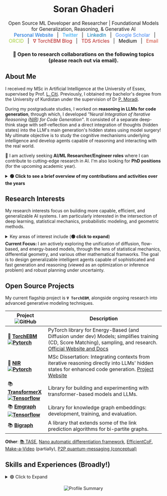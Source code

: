 <div align="center">
  <h1>Soran Ghaderi</h1>
  <p style="font-size: 1.1em; margin-bottom: 1px;">
    Open Source ML Developer and Researcher | Foundational Models for Generalization, Reasoning, & Generative AI<br>
    <a href="https://soran-ghaderi.github.io/" target="_blank" style="margin: 0 8px; text-decoration: none; color: #0366d6;">Personal Website</a> |
    <a href="https://twitter.com/soranghadri" target="_blank" style="margin: 0 8px; text-decoration: none; color: #1DA1F2;">Twitter</a> |
    <a href="https://www.linkedin.com/in/soran-ghaderi/" target="_blank" style="margin: 0 8px; text-decoration: none; color: #0077B5;">LinkedIn</a> |
    <a href="https://scholar.google.com/citations?user=-2N2iKcAAAAJ&hl=en" target="_blank" style="margin: 0 8px; text-decoration: none; color: #4285F4;">Google Scholar</a> |
    <a href="https://orcid.org/0009-0004-6564-4517" target="_blank" style="margin: 0 8px; text-decoration: none; color: #A6CE39;">ORCID</a> |
    <a href="https://soran-ghaderi.github.io/torchebm/latest/blog/" target="_blank" style="margin: 0 8px; text-decoration: none; color: #B31B1B;">∇ TorchEBM Blog</a> |
    <a href="https://towardsdatascience.com/author/soran-ghaderi/" target="_blank" style="margin: 0 8px; text-decoration: none; color: #B31B1B;">TDS Articles</a> |
    <a href="https://soran-ghaderi.medium.com/" target="_blank" style="margin: 0 8px; text-decoration: none; color: #000000;">Medium</a> |
    <a href="mailto:soran.gdr.cs@gmail.com" target="_blank" style="margin: 0 8px; text-decoration: none; color: #D14836;">Email</a>

  </p>
  <p style="margin-bottom: 1px;">
  </p>
  <h3>🍓 <b>Open to research collaborations on the following topics (please reach out via email).</b></h3>
</div>



## About Me

<p>
  I received my MSc in Artificial Intelligence at the University of Essex, supervised by Prof. <a href="https://scholar.google.com/citations?user=HnQm_pAAAAAJ&hl=en" target="_blank">L. Citi</a>. Previously, I obtained my bachelor's degree from the University of Kurdistan under the supervision of Dr <a href="https://scholar.google.co.uk/citations?user=bR5ttrwAAAAJ&hl=en" target="_blank">P. Moradi</a>.
</p>
<p>
  During my postgraduate studies, I worked on <b>reasoning in LLMs for code generation</b>, through which, I developed <I>"Neural Integration of Iterative Reasoning (<a href="https://soran-ghaderi.github.io/nir/">NIR</a>) for Code Generation"</I>. It consisted of a separate deep-think stage with self-reflection and a direct integration of thoughts (hidden states) into the LLM's main generation's hidden states using model surgery! <br>
  My ultimate objective is to study the cognitive mechanisms underlying intelligence and develop agents capable of reasoning and interacting with the real world.
</p>
<p>🍓 I am actively seeking <b>AI/ML Researcher/Engineer roles</b> where I can contribute to cutting-edge research in AI. I'm also looking for <b>PhD positions</b> (for the upcoming academic year).</p>

<details>
  <summary><b>🟢 Click to see a brief overview of my contributions and activities over the years</b></summary>
  <br>
  <img src="https://github.com/user-attachments/assets/19e46503-8caf-4a16-b54e-d38a76c6f5ce" alt="image" style="max-width: 200px; width: 20%; height: auto;">
</details>

<h2>Research Interests</h2>

<p>My research interests focus on building more capable, efficient, and generalizable AI systems. I am particularly interested in the intersection of deep learning, statistical mechanics, probabilistic modeling, and geometric methods. 

<details>
  <summary>Key areas of interest include (<b>🟢 click to expand</b>)</summary>

  <ul>
    <li><strong>Generative Modeling:</strong> Developing and understanding Energy-Based Models (EBMs, e.g., <code>TorchEBM</code>), Diffusion/Score-Based Models, Normalizing Flows &amp; Optimal Transport, and Consistency Models. This involves leveraging mathematical tools such as Ordinary Differential Equations (ODEs), Partial Differential Equations (PDEs, e.g., Fokker-Planck), and Stochastic Differential Equations (SDEs) to define, train, and sample from these models. My work also incorporates concepts from Stochastic Calculus (e.g., Itô Calculus) and Optimal Transport Theory.<br><br>
    Parallel to these, I have experience in developing language models and autoregressive generation for sequential data.</li>
    <li><strong>Generalization, Reasoning &amp; Planning:</strong> Creating models that exhibit robust OOD performance for complex decision-making.</li>
    <li><strong>Geometric &amp; Mathematical Foundations of ML:</strong> Applying Differential Geometry (i.e. Riemannian manifolds), Metric Learning, and insights from different reformulations (i.e. Hamiltonian &amp; Lagrangian mechanics) to design more theoretically-solid and efficient learning algorithms.</li>
    <li><strong>Efficient Architectures:</strong> Transformers &amp; Attention Mechanisms</li>
    <li><strong>RL &amp; Agents</strong></li>
    <li>Embodied Intelligent Agents</li>
    <li><strong>Applications:</strong> AI for science, robotics, and LLMs</li>
  </ul>

</details>
<b>Current Focus: </b> I am actively exploring the unification of diffusion, flow-based, and energy-based models, through the lens of statistical mechanics, differential geometry, and various other mathematical framworks. The goal is to design generalizable intelligent agents capable of sophisticated and fast generation and reasoning (viewed as an optimization or inference problem) and robust planning under uncertainty.

<h2>Open Source Projects</h2>

My current flagship project is <strong>`∇ TorchEBM`</strong>, alongside ongoing research into advanced generative modeling techniques.

<table>
  <thead>
    <tr>
      <th>Project <img alt="GitHub" src="https://img.shields.io/badge/github-%23121011.svg?logo=github&logoColor=white"></th>
      <th>Description</th>
    </tr>
  </thead>
  <tbody>
    <tr>
      <td>🍓 <b><a href="https://github.com/soran-ghaderi/torchebm" target="_blank">TorchEBM<br><img alt="Pytorch" src="https://img.shields.io/badge/PyTorch-EE4C2C?logo=pytorch&logoColor=white"></a></b></td>
      <td>PyTorch library for Energy-Based (and Diffusion under dev) Models; simplifies training (CD, Score Matching), sampling, and research. <a href="https://soran-ghaderi.github.io/torchebm/" target="_blank">Official Website and Docs</a></td>
    </tr>
    <tr>
      <td>📕 <b><a href="https://github.com/soran-ghaderi/nir_code_release" target="_blank">NIR<br><img alt="Pytorch" src="https://img.shields.io/badge/PyTorch-EE4C2C?logo=pytorch&logoColor=white"></a></b></td>
      <td>MSc Dissertation: Integrating contexts from iterative reasoning directly into LLMs' hidden states for enhanced code generation. <a href="https://soran-ghaderi.github.io/nir/" target="_blank">Project Website</a></td>
    </tr>
    <tr>
      <td>📚 <b><a href="https://github.com/tensorops/TransformerX" target="_blank">TransformerX<br><img alt="Tensorflow" src="https://img.shields.io/badge/TensorFlow-FF6F00?style=flat&logo=tensorflow&logoColor=white"></a></b></td>
      <td>Library for building and experimenting with transformer-based models and LLMs.</td>
    </tr>
    <tr>
      <td>📚 <b><a href="https://github.com/bi-graph/Emgraph" target="_blank">Emgraph<br><img alt="Tensorflow" src="https://img.shields.io/badge/TensorFlow-FF6F00?style=flat&logo=tensorflow&logoColor=white"></a></b></td>
      <td>Library for knowledge graph embeddings: development, training, and evaluation.</td>
    </tr>
    <tr>
      <td>📚 <b><a href="https://github.com/bi-graph/Bigraph" target="_blank">Bigraph</a></b></td>
      <td>A library that extends some of the link prediction algorithms for bi-partite graphs.</td>
    </tr>
  </tbody>
</table>

<!-- <p>I have developed and maintained a number of Python libraries and standalone projects.</p> -->

<b>Other</b>: <a href="https://github.com/appheap/TASE">📚 TASE</a>, <a href="https://github.com/soran-ghaderi/backpropagation">Nano automatic differentiation framework</a>, <a href="https://github.com/soran-ghaderi/EfficientCoF">EfficientCoF</a>, <a href="https://github.com/soran-ghaderi/make-a-video">Make-a-Video</a> (partially), <a href="https://github.com/soran-ghaderi/quantum-messaging">P2P quantum-messaging (conceptual)</a>
<p></p>

## Skills and Experiences (Broadly!)

<details>
  <summary>🟢 Click to Expand</summary>

  <ul>
    <li><strong>Generative AI &amp; ML:</strong><br> - EBMs, Diffusion Models, Normalizing Flows, and Probabilistic Modeling.<br> - Transformers and LLMs (Autoregressive Gen)<br> - Representation Learning.</li>
    <li><strong>Languages &amp; Frameworks:</strong> PyTorch, TensorFlow, JAX (Familiar), Hugging Face Transformers.</li>
    <li><strong>Math &amp; Algorithms:</strong> Optimization, MCMC (Langevin, HMC), Calculus, Linear Algebra, Probability, Statistics, elements of Stochastic Calculus, applied Differential Geometry, Optimal Transport.</li>
    <li><strong>Software &amp; Tools:</strong> Git, API Design, TDD principles, Docker (Familiar), CI/CD (Familiar through GH Actions), HPC, and GPU Programming (Basic)</li>
  </ul>

</details>


<p align="center">
  <img src="https://github-profile-summary-cards.vercel.app/api/cards/profile-details?username=soran-ghaderi&theme=solarized_dark" alt="Profile Summary">
</p>
<!-- <p align="center">
  <img src="https://github-readme-stats.vercel.app/api?username=soran-ghaderi&show_icons=true&theme=solarized-dark" alt="GitHub Stats">
</p> -->
<!-- 
<p align="center">
  <img src="https://visitor-badge.laobi.icu/badge?page_id=soran-ghaderi" alt="Visitor Count">
  <img src="https://raw.githubusercontent.com/github/explore/80688e429a7d4ef2fca1e82350fe8e3517d3494d/topics/python/python.png" alt="Python" height="40" style="vertical-align:top; margin:4px">
</p> -->
